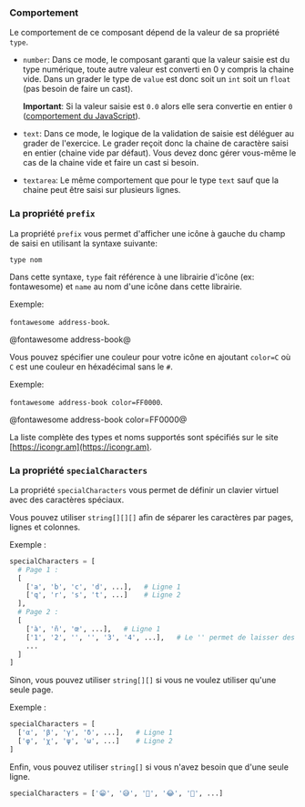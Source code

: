### Comportement

Le comportement de ce composant dépend de la valeur de sa propriété `type`.

- `number`:
  Dans ce mode, le composant garanti que la valeur saisie est du type numérique,
  toute autre valeur est converti en 0 y compris la chaine vide.
  Dans un grader le type de `value` est donc soit un `int` soit un `float` (pas besoin de faire un cast).

  **Important**:
  Si la valeur saisie est `0.0` alors elle sera convertie en entier `0` ([comportement du JavaScript](https://stackoverflow.com/a/41304142)).

- `text`:
  Dans ce mode, le logique de la validation de saisie est déléguer au grader de l'exercice.
  Le grader reçoit donc la chaine de caractère saisi en entier (chaine vide par défaut).
  Vous devez donc gérer vous-même le cas de la chaine vide et faire un cast si besoin.

- `textarea`: Le même comportement que pour le type `text` sauf que la chaine peut être saisi sur plusieurs lignes.

### La propriété `prefix`

La propriété `prefix` vous permet d'afficher une icône à gauche
du champ de saisi en utilisant la syntaxe suivante:

`type nom`

Dans cette syntaxe, `type` fait référence à une librairie d'icône (ex: fontawesome) et `name` au nom d'une icône dans cette librairie.

Exemple:

`fontawesome address-book`.

@fontawesome address-book@

Vous pouvez spécifier une couleur pour votre icône en ajoutant `color=C` où `C` est une couleur en héxadécimal sans le `#`.

Exemple:

`fontawesome address-book color=FF0000`.

@fontawesome address-book color=FF0000@

La liste complète des types et noms supportés sont spécifiés sur le site [https://icongr.am](https://icongr.am).

### La propriété `specialCharacters`

La propriété `specialCharacters` vous permet de définir un clavier virtuel avec des caractères spéciaux.

Vous pouvez utiliser `string[][][]` afin de séparer les caractères par pages, lignes et colonnes.

Exemple :

```py
specialCharacters = [
  # Page 1 :
  [
    ['a', 'b', 'c', 'd', ...],   # Ligne 1
    ['q', 'r', 's', 't', ...]    # Ligne 2
  ],
  # Page 2 :
  [
    ['à', 'ñ', 'œ', ...],   # Ligne 1
    ['1', '2', '', '', '3', '4', ...],   # Le '' permet de laisser des colonnes vides dans la ligne
    ...
  ]
]
```

Sinon, vous pouvez utiliser `string[][]` si vous ne voulez utiliser qu'une seule page.

Exemple :

```py
specialCharacters = [
  ['α', 'β', 'γ', 'δ', ...],   # Ligne 1
  ['φ', 'χ', 'ψ', 'ω', ...]    # Ligne 2
]
```

Enfin, vous pouvez utiliser `string[]` si vous n'avez besoin que d'une seule ligne.

```py
specialCharacters = ['😁', '​😅', '​🤣', '​😂', '​🙂​', ...]
```
